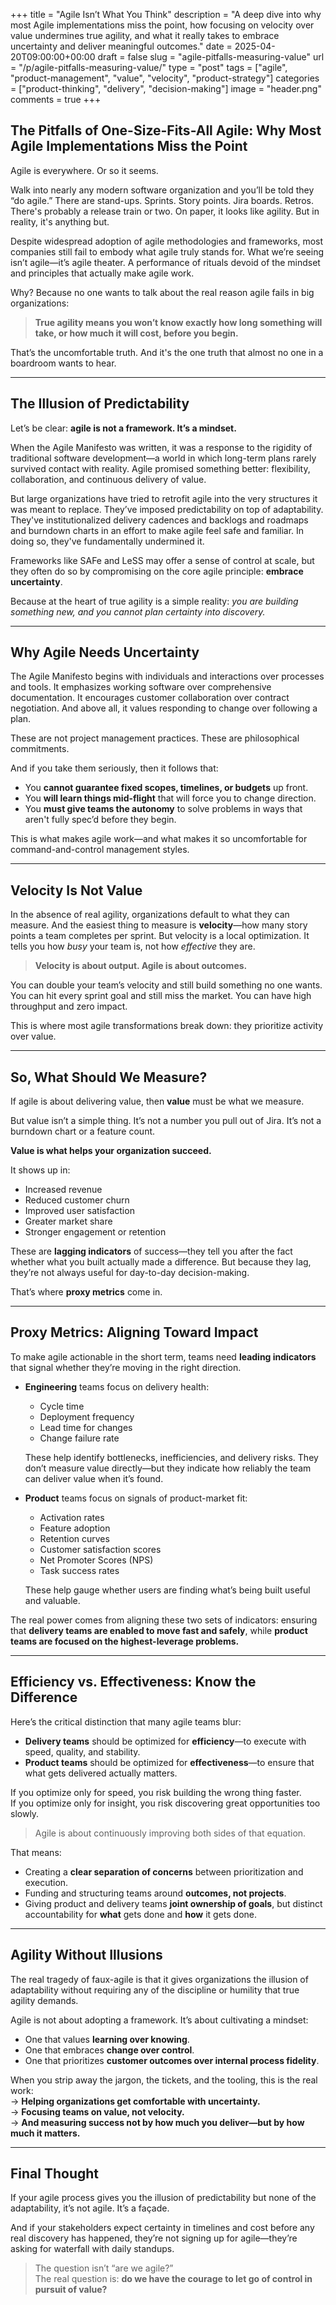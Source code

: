 +++
title = "Agile Isn’t What You Think"
description = "A deep dive into why most Agile implementations miss the point, how focusing on velocity over value undermines true agility, and what it really takes to embrace uncertainty and deliver meaningful outcomes."
date = 2025-04-20T09:00:00+00:00
draft = false
slug = "agile-pitfalls-measuring-value"
url = "/p/agile-pitfalls-measuring-value/"
type = "post"
tags = ["agile", "product-management", "value", "velocity", "product-strategy"]
categories = ["product-thinking", "delivery", "decision-making"]
image = "header.png"
comments = true
+++

## The Pitfalls of One-Size-Fits-All Agile: Why Most Agile Implementations Miss the Point

Agile is everywhere. Or so it seems.

Walk into nearly any modern software organization and you’ll be told they “do agile.” There are stand-ups. Sprints. Story points. Jira boards. Retros. There's probably a release train or two. On paper, it looks like agility. But in reality, it's anything but.

Despite widespread adoption of agile methodologies and frameworks, most companies still fail to embody what agile truly stands for. What we’re seeing isn’t agile—it’s agile theater. A performance of rituals devoid of the mindset and principles that actually make agile work.

Why? Because no one wants to talk about the real reason agile fails in big organizations:

> **True agility means you won’t know exactly how long something will take, or how much it will cost, before you begin.**

That’s the uncomfortable truth. And it's the one truth that almost no one in a boardroom wants to hear.

---

## The Illusion of Predictability

Let’s be clear: **agile is not a framework. It’s a mindset.**

When the Agile Manifesto was written, it was a response to the rigidity of traditional software development—a world in which long-term plans rarely survived contact with reality. Agile promised something better: flexibility, collaboration, and continuous delivery of value.

But large organizations have tried to retrofit agile into the very structures it was meant to replace. They’ve imposed predictability on top of adaptability. They've institutionalized delivery cadences and backlogs and roadmaps and burndown charts in an effort to make agile feel safe and familiar. In doing so, they've fundamentally undermined it.

Frameworks like SAFe and LeSS may offer a sense of control at scale, but they often do so by compromising on the core agile principle: **embrace uncertainty**.

Because at the heart of true agility is a simple reality: *you are building something new, and you cannot plan certainty into discovery.*

---

## Why Agile Needs Uncertainty

The Agile Manifesto begins with individuals and interactions over processes and tools. It emphasizes working software over comprehensive documentation. It encourages customer collaboration over contract negotiation. And above all, it values responding to change over following a plan.

These are not project management practices. These are philosophical commitments.

And if you take them seriously, then it follows that:
- You **cannot guarantee fixed scopes, timelines, or budgets** up front.
- You **will learn things mid-flight** that will force you to change direction.
- You **must give teams the autonomy** to solve problems in ways that aren't fully spec’d before they begin.

This is what makes agile work—and what makes it so uncomfortable for command-and-control management styles.

---

## Velocity Is Not Value

In the absence of real agility, organizations default to what they can measure. And the easiest thing to measure is **velocity**—how many story points a team completes per sprint. But velocity is a local optimization. It tells you how *busy* your team is, not how *effective* they are.

> **Velocity is about output. Agile is about outcomes.**

You can double your team’s velocity and still build something no one wants. You can hit every sprint goal and still miss the market. You can have high throughput and zero impact.

This is where most agile transformations break down: they prioritize activity over value.

---

## So, What Should We Measure?

If agile is about delivering value, then **value** must be what we measure.

But value isn’t a simple thing. It’s not a number you pull out of Jira. It’s not a burndown chart or a feature count.

**Value is what helps your organization succeed.**

It shows up in:
- Increased revenue
- Reduced customer churn
- Improved user satisfaction
- Greater market share
- Stronger engagement or retention

These are **lagging indicators** of success—they tell you after the fact whether what you built actually made a difference. But because they lag, they’re not always useful for day-to-day decision-making.

That’s where **proxy metrics** come in.

---

## Proxy Metrics: Aligning Toward Impact

To make agile actionable in the short term, teams need **leading indicators** that signal whether they’re moving in the right direction.

- **Engineering** teams focus on delivery health:
  - Cycle time
  - Deployment frequency
  - Lead time for changes
  - Change failure rate

  These help identify bottlenecks, inefficiencies, and delivery risks. They don’t measure value directly—but they indicate how reliably the team can deliver value when it’s found.

- **Product** teams focus on signals of product-market fit:
  - Activation rates
  - Feature adoption
  - Retention curves
  - Customer satisfaction scores
  - Net Promoter Scores (NPS)
  - Task success rates

  These help gauge whether users are finding what’s being built useful and valuable.

The real power comes from aligning these two sets of indicators: ensuring that **delivery teams are enabled to move fast and safely**, while **product teams are focused on the highest-leverage problems.**

---

## Efficiency vs. Effectiveness: Know the Difference

Here’s the critical distinction that many agile teams blur:

- **Delivery teams** should be optimized for **efficiency**—to execute with speed, quality, and stability.
- **Product teams** should be optimized for **effectiveness**—to ensure that what gets delivered actually matters.

If you optimize only for speed, you risk building the wrong thing faster.  
If you optimize only for insight, you risk discovering great opportunities too slowly.

> Agile is about continuously improving both sides of that equation.

That means:
- Creating a **clear separation of concerns** between prioritization and execution.
- Funding and structuring teams around **outcomes, not projects**.
- Giving product and delivery teams **joint ownership of goals**, but distinct accountability for **what** gets done and **how** it gets done.

---

## Agility Without Illusions

The real tragedy of faux-agile is that it gives organizations the illusion of adaptability without requiring any of the discipline or humility that true agility demands.

Agile is not about adopting a framework. It’s about cultivating a mindset:
- One that values **learning over knowing**.
- One that embraces **change over control**.
- One that prioritizes **customer outcomes over internal process fidelity**.

When you strip away the jargon, the tickets, and the tooling, this is the real work:  
→ **Helping organizations get comfortable with uncertainty.**  
→ **Focusing teams on value, not velocity.**  
→ **And measuring success not by how much you deliver—but by how much it matters.**

---

## Final Thought

If your agile process gives you the illusion of predictability but none of the adaptability, it’s not agile. It’s a façade.

And if your stakeholders expect certainty in timelines and cost before any real discovery has happened, they’re not signing up for agile—they’re asking for waterfall with daily standups.

> The question isn’t “are we agile?”  
> The real question is: **do we have the courage to let go of control in pursuit of value?**

